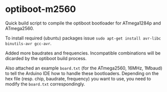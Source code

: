 # optiboot-m2560
Quick build script to compile the optiboot bootloader for ATmega1284p and ATmega2560.

To install required (ubuntu) packages issue `sudo apt-get install avr-libc binutils-avr gcc-avr`.

Added more baudrates and frequencies. Incompatible combinations will be dicarded by the optiboot build process.

Also attached an example `board.txt` (for the ATmega2560, 16MHz, 1Mbaud) to tell the Arduino IDE how to handle these bootloaders. Depending on the hex file (resp. chip, baudrate, frequency) you want to use, you need to modify the `board.txt` correspondingly.
